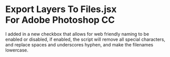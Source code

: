 Export Layers To Files.jsx<br> For Adobe Photoshop CC
==========================

I added in a new checkbox that allows for web friendly naming to be enabled or disabled, if enabled, the script will remove all special characters, and replace spaces and underscores hyphen, and make the filenames lowercase.
